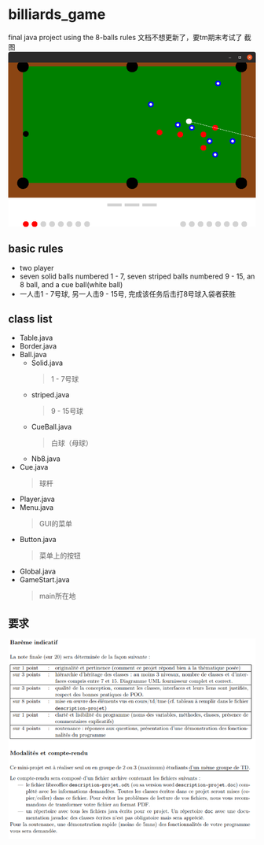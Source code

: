 # billiards_game
final java project using the 8-balls rules
文档不想更新了，要tm期末考试了
截图
![image](https://raw.githubusercontent.com/noob20000405/readme_pic/master/images/billardJeu.png)
## basic rules
- two player
- seven solid balls numbered 1 - 7, seven striped balls numbered 9 - 15, an 8 ball, and a cue ball(white ball)
- 一人击1 - 7号球, 另一人击9 - 15号, 完成该任务后击打8号球入袋者获胜
## class list
- Table.java
- Border.java
- Ball.java
  - Solid.java
    > 1 - 7号球
  - striped.java
    > 9 - 15号球
  - CueBall.java
    > 白球（母球）
  - Nb8.java
- Cue.java
  > 球杆
- Player.java
- Menu.java
  > GUI的菜单
- Button.java
  > 菜单上的按钮
- Global.java
- GameStart.java
  > main所在地
## 要求
![image](https://raw.githubusercontent.com/noob20000405/readme_pic/master/images/java_project_request.png)
